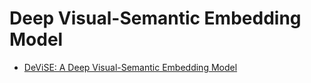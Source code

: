 # Deep Visual-Semantic Embedding Model

* [DeViSE: A Deep Visual-Semantic Embedding Model](https://research.google.com/pubs/pub41869.html)
